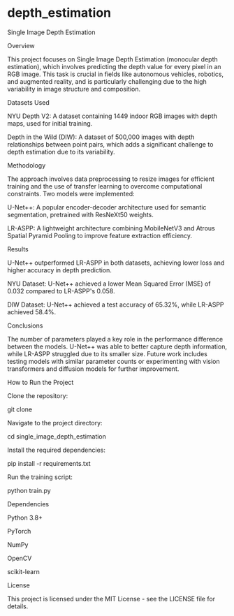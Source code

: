 # depth_estimation
Single Image Depth Estimation

Overview

This project focuses on Single Image Depth Estimation (monocular depth estimation), which involves predicting the depth value for every pixel in an RGB image. This task is crucial in fields like autonomous vehicles, robotics, and augmented reality, and is particularly challenging due to the high variability in image structure and composition.

Datasets Used

NYU Depth V2: A dataset containing 1449 indoor RGB images with depth maps, used for initial training.

Depth in the Wild (DIW): A dataset of 500,000 images with depth relationships between point pairs, which adds a significant challenge to depth estimation due to its variability.

Methodology

The approach involves data preprocessing to resize images for efficient training and the use of transfer learning to overcome computational constraints. Two models were implemented:

U-Net++: A popular encoder-decoder architecture used for semantic segmentation, pretrained with ResNeXt50 weights.

LR-ASPP: A lightweight architecture combining MobileNetV3 and Atrous Spatial Pyramid Pooling to improve feature extraction efficiency.

Results

U-Net++ outperformed LR-ASPP in both datasets, achieving lower loss and higher accuracy in depth prediction.

NYU Dataset: U-Net++ achieved a lower Mean Squared Error (MSE) of 0.032 compared to LR-ASPP's 0.058.

DIW Dataset: U-Net++ achieved a test accuracy of 65.32%, while LR-ASPP achieved 58.4%.

Conclusions

The number of parameters played a key role in the performance difference between the models. U-Net++ was able to better capture depth information, while LR-ASPP struggled due to its smaller size. Future work includes testing models with similar parameter counts or experimenting with vision transformers and diffusion models for further improvement.

How to Run the Project

Clone the repository:

git clone <repository-url>

Navigate to the project directory:

cd single_image_depth_estimation

Install the required dependencies:

pip install -r requirements.txt

Run the training script:

python train.py

Dependencies

Python 3.8+

PyTorch

NumPy

OpenCV

scikit-learn

License

This project is licensed under the MIT License - see the LICENSE file for details.


